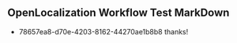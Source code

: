 ## OpenLocalization Workflow Test MarkDown
* 78657ea8-d70e-4203-8162-44270ae1b8b8 
thanks!<!--HONumber=Feb16_HO4-->
